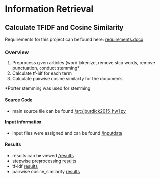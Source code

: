 # Information Retrieval
## Calculate TFIDF and Cosine Similarity

Requirements for this project can be found here: [requirements.docx](https://github.com/JackBurdick/information_retrieval_TFIDFAndCosineSimilarity/blob/master/requirements.docx)

### Overview
1. Preprocess given articles (word tokenize, remove stop words, remove punctuation, conduct stemming*)
2. Calculate tf-idf for each term
3. Calculate pairwise cosine similarity for the documents

\*Porter stemming was used for stemming


#### Source Code
* main source file can be found [/src/jburdick2015_hw1.py](https://github.com/JackBurdick/information_retrieval_TFIDFAndCosineSimilarity/blob/master/src/jburdick2015_hw1.py)

#### Input information
* input files were assigned and can be found [/inputdata](https://github.com/JackBurdick/information_retrieval_TFIDFAndCosineSimilarity/tree/master/inputdata)

#### Results
* results can be viewed [/results](https://github.com/JackBurdick/information_retrieval_TFIDFAndCosineSimilarity/tree/master/results)
 * stepwise preprocessing [results](https://github.com/JackBurdick/information_retrieval_TFIDFAndCosineSimilarity/blob/master/results/process_text.txt)
 * tf-idf [results](https://github.com/JackBurdick/information_retrieval_TFIDFAndCosineSimilarity/blob/master/results/tfid.txt)
 * pairwise cosine_similarity [results](https://github.com/JackBurdick/information_retrieval_TFIDFAndCosineSimilarity/blob/master/results/cosine_similarity.txt)
